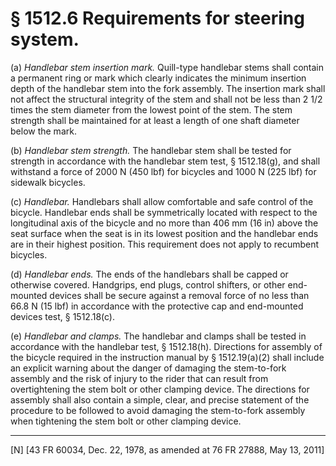 # § 1512.6   Requirements for steering system.

(a) *Handlebar stem insertion mark.* Quill-type handlebar stems shall contain a permanent ring or mark which clearly indicates the minimum insertion depth of the handlebar stem into the fork assembly. The insertion mark shall not affect the structural integrity of the stem and shall not be less than 2
1/2 times the stem diameter from the lowest point of the stem. The stem strength shall be maintained for at least a length of one shaft diameter below the mark.


(b) *Handlebar stem strength.* The handlebar stem shall be tested for strength in accordance with the handlebar stem test, § 1512.18(g), and shall withstand a force of 2000 N (450 lbf) for bicycles and 1000 N (225 lbf) for sidewalk bicycles.


(c) *Handlebar.* Handlebars shall allow comfortable and safe control of the bicycle. Handlebar ends shall be symmetrically located with respect to the longitudinal axis of the bicycle and no more than 406 mm (16 in) above the seat surface when the seat is in its lowest position and the handlebar ends are in their highest position. This requirement does not apply to recumbent bicycles.


(d) *Handlebar ends.* The ends of the handlebars shall be capped or otherwise covered. Handgrips, end plugs, control shifters, or other end-mounted devices shall be secure against a removal force of no less than 66.8 N (15 lbf) in accordance with the protective cap and end-mounted devices test, § 1512.18(c).


(e) *Handlebar and clamps.* The handlebar and clamps shall be tested in accordance with the handlebar test, § 1512.18(h). Directions for assembly of the bicycle required in the instruction manual by § 1512.19(a)(2) shall include an explicit warning about the danger of damaging the stem-to-fork assembly and the risk of injury to the rider that can result from overtightening the stem bolt or other clamping device. The directions for assembly shall also contain a simple, clear, and precise statement of the procedure to be followed to avoid damaging the stem-to-fork assembly when tightening the stem bolt or other clamping device.



---

[N] [43 FR 60034, Dec. 22, 1978, as amended at 76 FR 27888, May 13, 2011]




